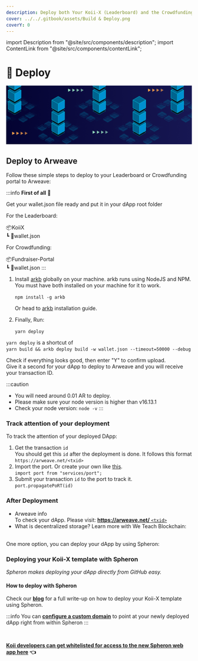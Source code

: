 ```yaml
---
description: Deploy both Your Koii-X (Leaderboard) and the Crowdfunding portal
cover: ../../.gitbook/assets/Build & Deploy.png
coverY: 0
---
```


import Description from "@site/src/components/description";
import ContentLink from "@site/src/components/contentLink";

# 🚀 Deploy

![Banner](../img/Build%20%26%20Deploy.png)

<Description
  text="Deploy both Your Koii-X (Leaderboard) and the Crowdfunding portal"
/>

## Deploy to Arweave

Follow these simple steps to deploy to your Leaderboard or Crowdfunding portal to Arweave:

:::info
**First of all** :bell:&#x20;

Get your wallet.json file ready and put it in your dApp root folder

For the Leaderboard:

📦KoiiX  
┗ 📜wallet.json

For Crowdfunding:

📦Fundraiser-Portal  
┗ 📜wallet.json
:::

1. Install [arkb](https://github.com/textury/arkb) globally on your machine. arkb runs using NodeJS and NPM. You must have both installed on your machine for it to work.  
   
   `npm install -g arkb`
   
   Or head to [arkb](https://github.com/textury/arkb#how-to-use) installation guide.
2. Finally, Run:  
   
   `yarn deploy`

`yarn deploy` is a  shortcut of   
`yarn build && arkb deploy build -w wallet.json --timeout=50000 --debug`  

Check if everything looks good, then enter "Y" to confirm upload.  
Give it a second for your dApp to deploy to Arweave and you will receive your transaction ID.

:::caution
* You will need around 0.01 AR to deploy.
* Please make sure your node version is higher than v16.13.1
* Check your node version: `node -v`
:::

### Track attention of your deployment

To track the attention of your deployed DApp:

1. Get the transaction `id`  
   You should get this `id` after the deployment is done. It follows this format `https://arweave.net/<txid>`&#x20;
2. Import the port. Or create your own like [this](https://github.com/koii-network/koii.X/blob/main/src/services/port/index.js).  
   `import port from "services/port";`
3. Submit your transaction `id` to the port to track it.  
   `port.propagatePoRT(id)`

### After Deployment

* Arweave info  
  To check your dApp. Please visit: [**https://arweave.net/** `<txid>`](https://arweave.net/bfBeXkcccukv7DXbllIv1wBU69jZCN9YX3tL3V-TAas)
* What is decentralized storage? Learn more with We Teach Blockchain:

<ContentLink title="What is Decentralized Storage?" description="weteachblockchain.org" link="https://weteachblockchain.org/faq/decentralized-storage" imageLink="https://weteachblockchain.org/assets/img/logoFiles/cropped-android-chrome-256x256-192x192.png" />
<br />
One more option, you can deploy your dApp by using Spheron:  



### Deploying your Koii-X template with Spheron

_Spheron makes deploying your dApp directly from GitHub easy._&#x20;

#### How to deploy with Spheron

Check our [**blog**](https://blog.koii.network/Deploying-your-Koii-X-template-with-Spheron/) for a full write-up on how to deploy your Koii-X template using Spheron.&#x20;

:::info
You can [**configure a custom domain**](https://docs.spheron.network/quick-start/configure-domain) to point at your newly deployed dApp right from within Spheron
:::
<br />

<ContentLink title="Spheron Protocol" description="Spheron Protocol - Best decentralized cloud storage in 3 clicks" link="https://spheron.network" imageLink="https://spheron.network/favicon.ico" />

<br/>

[**Koii developers can get whitelisted for access to the new Spheron web app here**](https://docs.google.com/forms/d/e/1FAIpQLSet47mE7L12hBuG\_9a0baGvPpsYbEttK\_xEgUO4qfg4RSDORw/viewform) **👈**

